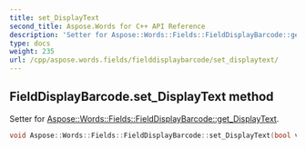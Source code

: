 ```yaml
---
title: set_DisplayText
second_title: Aspose.Words for C++ API Reference
description: 'Setter for Aspose::Words::Fields::FieldDisplayBarcode::get_DisplayText.'
type: docs
weight: 235
url: /cpp/aspose.words.fields/fielddisplaybarcode/set_displaytext/
---
```

## FieldDisplayBarcode.set_DisplayText method


Setter for [Aspose::Words::Fields::FieldDisplayBarcode::get_DisplayText](../get_displaytext/).

```cpp
void Aspose::Words::Fields::FieldDisplayBarcode::set_DisplayText(bool value)
```

